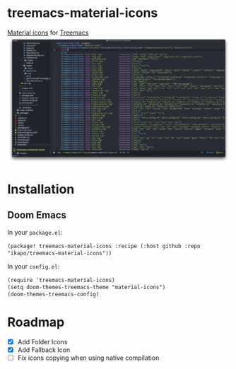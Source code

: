 # treemacs-material-icons
[Material icons](https://github.com/PKief/vscode-material-icon-theme) for [Treemacs](https://github.com/Alexander-Miller/treemacs)
![Treemacs material icons screenshot](https://github.com/ikapo/treemacs-material-icons/blob/main/screenshot.png?raw=true)
# Installation
## Doom Emacs
In your `package.el`:
```elisp
(package! treemacs-material-icons :recipe (:host github :repo "ikapo/treemacs-material-icons"))
```

In your `config.el`:
```elisp
(require 'treemacs-material-icons)
(setq doom-themes-treemacs-theme "material-icons")
(doom-themes-treemacs-config)
```

# Roadmap
  * [x] Add Folder Icons
  * [x] Add Fallback Icon
  * [ ] Fix icons copying when using native compilation
